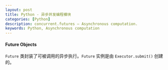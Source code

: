 ```yaml
---
layout: post
title: Python - 异步并发编程模块
categories: [Python]
description: concurrent.futures — Asynchronous computation.
keywords: Python, Asynchronous computation
---
```


#### Future Objects

`Future` 类封装了可被调用的异步执行。`Future` 实例是由 `Executor.submit()` 创建的。
